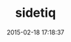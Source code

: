 ---
layout: post
title:  "sidetiq"
repo:   "tobiassvn/sidetiq"
date:   2015-02-18 17:18:37
gemurl: http://github.com/tobiassvn/sidetiq
---